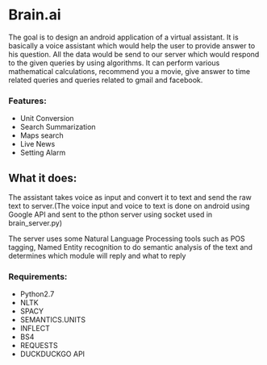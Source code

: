 # Brain.ai
<p>
The goal is to design an android
application of a virtual assistant. It is
basically a voice assistant which would
help the user to provide answer to his
question. All the data would be send to
our server which would respond to the
given queries by using algorithms. It can
perform various mathematical
calculations, recommend you a movie,
give answer to time related queries and
queries related to gmail and facebook.
</p>
<h3>Features:</h3>
<ul>
  <li>
  Unit Conversion
  </li>
  <li>
  Search Summarization
  </li>
  <li>
  Maps search
  </li>
  <li>
  Live News
  </li>
  <li>
  Setting Alarm
  </li>
</ul>
<h2>What it does:</h2>
<p>
The assistant takes voice as input and
convert it to text and send the raw text
to server.(The voice input and voice to text is done on android using Google API and sent to the pthon server using socket used in brain_server.py)
</p>
<p>
The server uses some Natural
Language Processing tools such as
POS tagging, Named Entity
recognition to do semantic analysis of
the text and determines which module
will reply and what to reply
</p>
<h3>
Requirements:
</h3>
<ul>
  <li>
  Python2.7
  </li>
  <li>
  NLTK
  </li>
  <li>
  SPACY
  </li>
  <li>
  SEMANTICS.UNITS
  </li>
  <li>
  INFLECT
  </li>
    <li>
  BS4
  </li>
  <li>
  REQUESTS
  </li>
  <li>
  DUCKDUCKGO API
  </li>
</ul>
